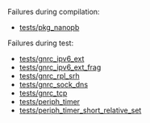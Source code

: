 Failures during compilation:
- [tests/pkg_nanopb](tests/pkg_nanopb/compilation.failed)

Failures during test:
- [tests/gnrc_ipv6_ext](tests/gnrc_ipv6_ext/test.failed)
- [tests/gnrc_ipv6_ext_frag](tests/gnrc_ipv6_ext_frag/test.failed)
- [tests/gnrc_rpl_srh](tests/gnrc_rpl_srh/test.failed)
- [tests/gnrc_sock_dns](tests/gnrc_sock_dns/test.failed)
- [tests/gnrc_tcp](tests/gnrc_tcp/test.failed)
- [tests/periph_timer](tests/periph_timer/test.failed)
- [tests/periph_timer_short_relative_set](tests/periph_timer_short_relative_set/test.failed)

